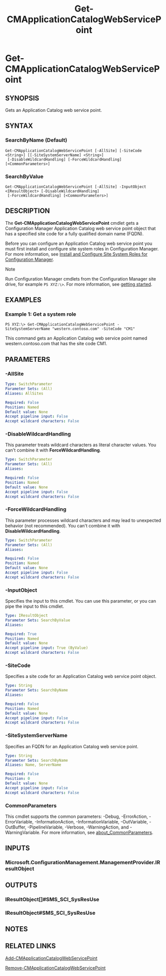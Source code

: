 ﻿---
description: Gets an Application Catalog web service point.
external help file: AdminUI.PS.dll-Help.xml
Module Name: ConfigurationManager
ms.date: 05/01/2019
schema: 2.0.0
title: Get-CMApplicationCatalogWebServicePoint
---

# Get-CMApplicationCatalogWebServicePoint

## SYNOPSIS
Gets an Application Catalog web service point.

## SYNTAX

### SearchByName (Default)
```
Get-CMApplicationCatalogWebServicePoint [-AllSite] [-SiteCode <String>] [[-SiteSystemServerName] <String>]
 [-DisableWildcardHandling] [-ForceWildcardHandling] [<CommonParameters>]
```

### SearchByValue
```
Get-CMApplicationCatalogWebServicePoint [-AllSite] -InputObject <IResultObject> [-DisableWildcardHandling]
 [-ForceWildcardHandling] [<CommonParameters>]
```

## DESCRIPTION
The **Get-CMApplicationCatalogWebServicePoint** cmdlet gets a Configuration Manager Application Catalog web service point object that has a specified site code for a fully qualified domain name (FQDN).

Before you can configure an Application Catalog web service point you must first install and configure site system roles in Configuration Manager.
For more information, see [Install and Configure Site System Roles for Configuration Manager](/mem/configmgr/core/servers/deploy/configure/install-site-system-roles).

> [!NOTE]
> Run Configuration Manager cmdlets from the Configuration Manager site drive, for example `PS XYZ:\>`. For more information, see [getting started](/powershell/sccm/overview).

## EXAMPLES

### Example 1: Get a system role
```
PS XYZ:\> Get-CMApplicationCatalogWebServicePoint -SiteSystemServerName "western.contoso.com" -SiteCode "CM1"
```

This command gets an Application Catalog web service point named western.contoso.com that has the site code CM1.

## PARAMETERS

### -AllSite
```yaml
Type: SwitchParameter
Parameter Sets: (All)
Aliases: AllSites

Required: False
Position: Named
Default value: None
Accept pipeline input: False
Accept wildcard characters: False
```

### -DisableWildcardHandling

This parameter treats wildcard characters as literal character values. You can't combine it with **ForceWildcardHandling**.

```yaml
Type: SwitchParameter
Parameter Sets: (All)
Aliases:

Required: False
Position: Named
Default value: None
Accept pipeline input: False
Accept wildcard characters: False
```

### -ForceWildcardHandling

This parameter processes wildcard characters and may lead to unexpected behavior (not recommended). You can't combine it with **DisableWildcardHandling**.

```yaml
Type: SwitchParameter
Parameter Sets: (All)
Aliases:

Required: False
Position: Named
Default value: None
Accept pipeline input: False
Accept wildcard characters: False
```

### -InputObject
Specifies the input to this cmdlet.
You can use this parameter, or you can pipe the input to this cmdlet.

```yaml
Type: IResultObject
Parameter Sets: SearchByValue
Aliases:

Required: True
Position: Named
Default value: None
Accept pipeline input: True (ByValue)
Accept wildcard characters: False
```

### -SiteCode
Specifies a site code for an Application Catalog web service point object.

```yaml
Type: String
Parameter Sets: SearchByName
Aliases:

Required: False
Position: Named
Default value: None
Accept pipeline input: False
Accept wildcard characters: False
```

### -SiteSystemServerName
Specifies an FQDN for an Application Catalog web service point.

```yaml
Type: String
Parameter Sets: SearchByName
Aliases: Name, ServerName

Required: False
Position: 0
Default value: None
Accept pipeline input: False
Accept wildcard characters: False
```

### CommonParameters
This cmdlet supports the common parameters: -Debug, -ErrorAction, -ErrorVariable, -InformationAction, -InformationVariable, -OutVariable, -OutBuffer, -PipelineVariable, -Verbose, -WarningAction, and -WarningVariable. For more information, see [about_CommonParameters](http://go.microsoft.com/fwlink/?LinkID=113216).

## INPUTS

### Microsoft.ConfigurationManagement.ManagementProvider.IResultObject

## OUTPUTS

### IResultObject[]#SMS_SCI_SysResUse

### IResultObject#SMS_SCI_SysResUse

## NOTES

## RELATED LINKS

[Add-CMApplicationCatalogWebServicePoint](Add-CMApplicationCatalogWebServicePoint.md)

[Remove-CMApplicationCatalogWebServicePoint](Remove-CMApplicationCatalogWebServicePoint.md)


